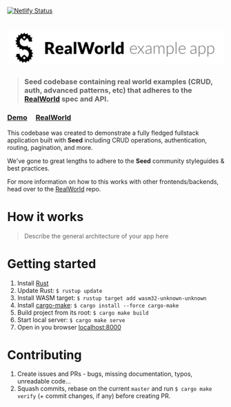 [![Netlify Status](https://api.netlify.com/api/v1/badges/e4891ed3-3ecd-43ae-ab60-0fd8647b372d/deploy-status)](https://app.netlify.com/sites/seed-rs-realworld/deploys)

# ![RealWorld Example App](logo.png)

> ### Seed codebase containing real world examples (CRUD, auth, advanced patterns, etc) that adheres to the [RealWorld](https://github.com/gothinkster/realworld) spec and API.

### [Demo](https://github.com/gothinkster/realworld) &nbsp;&nbsp;&nbsp;&nbsp;[RealWorld](https://github.com/gothinkster/realworld)

This codebase was created to demonstrate a fully fledged fullstack application built with **Seed** including CRUD operations, authentication, routing, pagination, and more.

We've gone to great lengths to adhere to the **Seed** community styleguides & best practices.

For more information on how to this works with other frontends/backends, head over to the [RealWorld](https://github.com/gothinkster/realworld) repo.

# How it works

> Describe the general architecture of your app here

# Getting started

1. Install [Rust](https://www.rust-lang.org/tools/install)
2. Update Rust: `$ rustup update`
3. Install WASM target: `$ rustup target add wasm32-unknown-unknown`
4. Install [cargo-make](https://sagiegurari.github.io/cargo-make/): `$ cargo install --force cargo-make`
5. Build project from its root: `$ cargo make build`
6. Start local server: `$ cargo make serve`
7. Open in you browser [localhost:8000](http://localhost:8000/)

# Contributing

1. Create issues and PRs - bugs, missing documentation, typos, unreadable code...
2. Squash commits, rebase on the current `master` and run `$ cargo make verify` (+ commit changes, if any) before creating PR.
